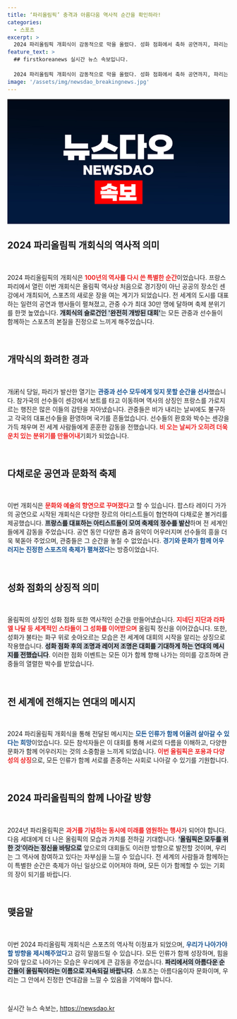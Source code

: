 ```yaml
---
title: ‘파리올림픽’ 충격과 아름다움 역사적 순간을 확인하라!
categories:
  - 스포츠
excerpt: >
  2024 파리올림픽 개회식이 감동적으로 막을 올렸다. 성화 점화에서 축하 공연까지, 파리는 색다른 모습으로 전 세계를 매료시켰다. 100년 만의 귀환, 그 환상적인 광경을 놓치지 마세요!
feature_text: >
  ## firstkoreanews 실시간 뉴스 속보입니다.

  2024 파리올림픽 개회식이 감동적으로 막을 올렸다. 성화 점화에서 축하 공연까지, 파리는 색다른 모습으로 전 세계를 매료시켰다. 100년 만의 귀환, 그 환상적인 광경을 놓치지 마세요!
image: '/assets/img/newsdao_breakingnews.jpg'
---
```


<p><img src="/assets/img/newsdao_breakingnews.jpg" alt="firstkoreanews 속보" /></p>

<h2 data-ke-size="size26">2024 파리올림픽 개회식의 역사적 의미</h2>

<p data-ke-size="size16">&nbsp;</p>  

<p>2024 파리올림픽의 개회식은 <b><span style="color: #ee2323;">100년의 역사를 다시 쓴 특별한 순간</span></b>이었습니다. 프랑스 파리에서 열린 이번 개회식은 올림픽 역사상 처음으로 경기장이 아닌 공공의 장소인 센강에서 개최되어, 스포츠의 새로운 장을 여는 계기가 되었습니다. 전 세계의 도시를 대표하는 일련의 공연과 행사들이 펼쳐졌고, 관중 수가 최대 30만 명에 달하며 축제 분위기를 한껏 높였습니다. <b><span style="background-color: #21538527;">개회식의 슬로건인 '완전히 개방된 대회'</span></b>는 모든 관중과 선수들이 함께하는 스포츠의 본질을 진정으로 느끼게 해주었습니다. </p>

<p data-ke-size="size16">&nbsp;</p>  

<h2 data-ke-size="size26">개막식의 화려한 경과</h2>

<p data-ke-size="size16">&nbsp;</p>  

<p>개闭식 당일, 파리가 발산한 열기는 <b><span style="color: #1a5490;">관중과 선수 모두에게 잊지 못할 순간을 선사</span></b>했습니다. 참가국의 선수들이 센강에서 보트를 타고 이동하며 역사의 상징인 프랑스를 가로지르는 행진은 많은 이들의 감탄을 자아냈습니다. 관중들은 비가 내리는 날씨에도 불구하고 각국의 대표선수들을 환영하며 국기를 흔들었습니다. 선수들의 환호와 박수는 센강을 가득 채우며 전 세계 사람들에게 훈훈한 감동을 전했습니다. <b><span style="color: #ee2323;">비 오는 날씨가 오히려 더욱 운치 있는 분위기를 만들어내</span></b>기회가 되었습니다.</p>

<p data-ke-size="size16">&nbsp;</p>  

<h2 data-ke-size="size26">다채로운 공연과 문화적 축제</h2>

<p data-ke-size="size16">&nbsp;</p>  

<p>이번 개회식은 <b><span style="color: #ee2323;">문화와 예술의 향연으로 꾸며졌다</span></b>고 할 수 있습니다. 팝스타 레이디 가가의 공연으로 시작된 개회식은 다양한 장르의 아티스트들이 협연하여 다채로운 볼거리를 제공했습니다. <b><span style="background-color: #21538527;">프랑스를 대표하는 아티스트들이 모여 축제의 정수를 발산</span></b>하며 전 세계인들에게 감동을 주었습니다. 공연 동안 다양한 춤과 음악이 어우러지며 선수들의 흥을 더욱 북돋아 주었으며, 관중들은 그 순간을 놓칠 수 없었습니다. <b><span style="color: #1a5490;">경기와 문화가 함께 어우러지는 진정한 스포츠의 축제가 펼쳐졌다</span></b>는 방증이었습니다.</p>

<p data-ke-size="size16">&nbsp;</p>  

<h2 data-ke-size="size26">성화 점화의 상징적 의미</h2>

<p data-ke-size="size16">&nbsp;</p>  

<p>올림픽의 상징인 성화 점화 또한 역사적인 순간을 만들어냈습니다. <b><span style="color: #ee2323;">지네딘 지단과 라파엘 나달 등 세계적인 스타들이 그 성화를 이어받으며</span></b> 올림픽 정신을 이어갔습니다. 또한, 성화가 불타는 화구 위로 솟아오르는 모습은 전 세계에 대회의 시작을 알리는 상징으로 작용했습니다. <b><span style="background-color: #21538527;">성화 점화 후의 조명과 레이저 조명은 대회를 기대하게 하는 연대의 메시지를 전했습니다</span></b>. 이러한 점화 이벤트는 모든 이가 함께 향해 나가는 의미를 강조하며 관중들의 열렬한 박수를 받았습니다.</p>

<p data-ke-size="size16">&nbsp;</p>  

<h2 data-ke-size="size26">전 세계에 전해지는 연대의 메시지</h2>

<p data-ke-size="size16">&nbsp;</p>  

<p>2024 파리올림픽 개회식을 통해 전달된 메시지는 <b><span style="color: #1a5490;">모든 인류가 함께 어울려 살아갈 수 있다는 희망</span></b>이었습니다. 모든 참석자들은 이 대회를 통해 서로의 다름을 이해하고, 다양한 문화가 함께 어우러지는 것의 소중함을 느끼게 되었습니다. <b><span style="color: #ee2323;">이번 올림픽은 포용과 다양성의 상징</span></b>으로, 모든 인류가 함께 서로를 존중하는 사회로 나아갈 수 있기를 기원합니다.</p>

<p data-ke-size="size16">&nbsp;</p>  

<h2 data-ke-size="size26">2024 파리올림픽의 함께 나아갈 방향</h2>

<p data-ke-size="size16">&nbsp;</p>  

<p>2024년 파리올림픽은 <b><span style="color: #ee2323;">과거를 기념하는 동시에 미래를 염원하는 행사</span></b>가 되어야 합니다. 다음 세대에게 더 나은 올림픽의 모습과 가치를 전하길 기대합니다. <b><span style="background-color: #21538527;">‘올림픽은 모두를 위한 것’이라는 정신을 바탕으로</span></b> 앞으로의 대회들도 이러한 방향으로 발전할 것이며, 우리는 그 역사에 참여하고 있다는 자부심을 느낄 수 있습니다. 전 세계의 사람들과 함께하는 이 특별한 순간은 축제가 아닌 일상으로 이어져야 하며, 모든 이가 함께할 수 있는 기회의 장이 되기를 바랍니다.</p>

<p data-ke-size="size16">&nbsp;</p>  

<h2 data-ke-size="size26">맺음말</h2>

<p data-ke-size="size16">&nbsp;</p>  

<p>이번 2024 파리올림픽 개회식은 스포츠의 역사적 이정표가 되었으며, <b><span style="color: #1a5490;">우리가 나아가야 할 방향을 제시해주었다</span></b>고 감히 말씀드릴 수 있습니다. 모든 인류가 함께 성장하며, 힘을 모아 앞으로 나아가는 모습은 우리에게 큰 감동을 주었습니다. <b><span style="background-color: #21538527;">파리에서의 아름다운 순간들이 올림픽이라는 이름으로 지속되길 바랍니다</span></b>. 스포츠는 아름다움이자 문화이며, 우리는 그 안에서 진정한 연대감을 느낄 수 있음을 기억해야 합니다.</p>

<p data-ke-size="size16">&nbsp;</p>
실시간 뉴스 속보는, <a href="https://newsdao.kr" rel="dofollow">https://newsdao.kr</a>



